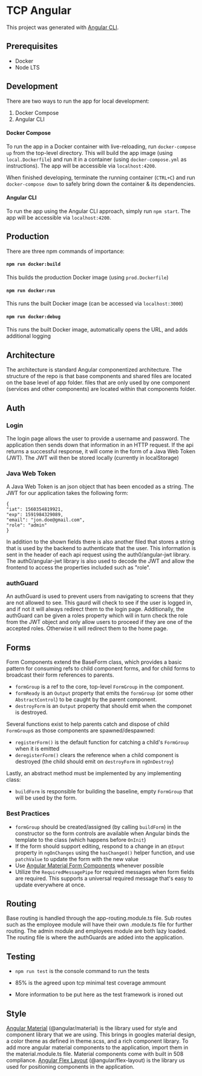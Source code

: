 # TCP Angular

This project was generated with [Angular CLI](https://github.com/angular/angular-cli).

## Prerequisites

- Docker
- Node LTS

## Development

There are two ways to run the app for local development:

1. Docker Compose
2. Angular CLI

#### Docker Compose

To run the app in a Docker container with live-reloading, run `docker-compose up` from the top-level directory. This will build the app image (using `local.Dockerfile`) and run it in a container (using `docker-compose.yml` as instructions). The app will be accessible via `localhost:4200`.

When finished developing, terminate the running container (`CTRL+C`) and run `docker-compose down` to safely bring down the container & its dependencies.

#### Angular CLI

To run the app using the Angular CLI approach, simply run `npm start`. The app will be accessible via `localhost:4200`.

## Production

There are three npm commands of importance:

#### `npm run docker:build`

This builds the production Docker image (using `prod.Dockerfile`)

#### `npm run docker:run`

This runs the built Docker image (can be accessed via `localhost:3000`)

#### `npm run docker:debug`

This runs the built Docker image, automatically opens the URL, and adds additional logging

## Architecture

The architecture is standard Angular componentized architecture. The structure of the repo is that base components and shared files are located on the base level of app folder. files that are only used by one component (services and other components) are located within that components folder.

## Auth

### Login

The login page allows the user to provide a username and password. The application then sends down that information in an HTTP request. If the api returns a successful response, it will come in the form of a Java Web Token (JWT). The JWT will then be stored locally (currently in localStorage)

### Java Web Token

A Java Web Token is an json object that has been encoded as a string. The JWT for our application takes the following form:

```
{
"iat": 1560354819921,
"exp": 1591984329089,
"email": "jon.doe@gmail.com",
"role": "admin"
}
```

In addition to the shown fields there is also another filed that stores a string that is used by the backend to authenticate that the user. This information is sent in the header of each api request using the auth0/angular-jwt library. The auth0/angular-jwt library is also used to decode the JWT and allow the frontend to access the properties included such as "role".

### authGuard

An authGuard is used to prevent users from navigating to screens that they are not allowed to see. This gaurd will check to see if the user is logged in, and if not it will always redirect them to the login page. Additionally, the authGuard can be given a roles property which will in turn check the role from the JWT object and only allow users to proceed if they are one of the accepted roles. Otherwise it will redirect them to the home page.

## Forms

Form Components extend the BaseForm class, which provides a basic pattern for consuming refs to child component forms, and for child forms to broadcast their form references to parents.

- `formGroup` is a ref to the core, top-level `FormGroup` in the component.
- `formReady` is an `Output` property that emits the `formGroup` (or some other `AbstractControl`) to be caught by the parent component.
- `destroyForm` is an `Output` property that should emit when the componet is destroyed.

Several functions exist to help parents catch and dispose of child `FormGroup`s as those components are spawned/despawned:

- `registerForm()` is the default function for catching a child's `FormGroup` when it is emitted
- `deregisterForm()` clears the reference when a child component is destroyed (the child should emit on `destroyForm` in `ngOnDestroy`)

Lastly, an abstract method must be implemented by any implementing class:

- `buildForm` is responsible for building the baseline, empty `FormGroup` that will be used by the form.

### Best Practices

- `formGroup` should be created/assigned (by calling `buildForm`) in the constructor so the form controls are available when Angular binds the template to the class (which happens before `OnInit`)
- If the form should support editing, respond to a change in an `@Input` property in `ngOnChanges` using the `hasChanged()` helper function, and use `patchValue` to update the form with the new value
- Use [Angular Material Form Components](https://material.angular.io/components/categories/forms) whenever possible
- Utilize the `RequiredMessagePipe` for required messages when form fields are required. This supports a universal required message that's easy to update everywhere at once.

## Routing

Base routing is handled through the app-routing.module.ts file. Sub routes such as the employee module will have their own .module.ts file for further routing. The admin module and employees module are both lazy loaded. The routing file is where the authGuards are added into the application.

## Testing

- `npm run test` is the console command to run the tests

- 85% is the agreed upon tcp minimal test coverage ammount

- More information to be put here as the test framework is ironed out

## Style

[Angular Material](https://material.angular.io/) (@angular/material) is the library used for style and component library that we are using. This brings in googles material design, a color theme as defined in theme.scss, and a rich component library. To add more angular material components to the application, import them in the material.module.ts file. Material components come with built in 508 compliance. [Angular Flex Layout](https://github.com/angular/flex-layout/wiki) (@angular/flex-layout) is the library us used for positioning components in the application.
